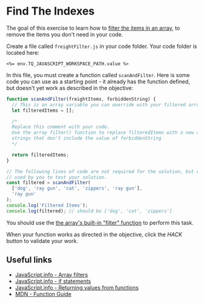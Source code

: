 # Find The Indexes

The goal of this exercise to learn how to [filter the items in an array](https://javascript.info/array-methods#filter), to remove the items you don't need in your code.

Create a file called `freightFilter.js` in your code folder. Your code folder is located here:

`<%= env.TQ_JAVASCRIPT_WORKSPACE_PATH.value %>`

In this file, you must create a function called `scanAndFilter`. Here is some code you can use as a starting point - it already has the function defined, but doesn't yet work as described in the objective:

```js
function scanAndFilter(freightItems, forbiddenString) {
  // This is an array variable you can override with your filtered array
  let filteredItems = [];

  /*
  Replace this comment with your code.
  Use the array filter() function to replace filteredItems with a new array of
  strings that don't include the value of forbiddenString
  */

  return filteredItems;
}

// The following lines of code are not required for the solution, but can be
// used by you to test your solution.
const filtered = scanAndFilter(
  ['dog', 'ray gun', 'cat', 'zippers', 'ray gun'],
  'ray gun'
);
console.log('Filtered Items');
console.log(filtered); // should be ['dog', 'cat', 'zippers']
```

You should use the [the array's built-in "filter" function](https://javascript.info/array-methods#filter) to perform this task.

When your function works as directed in the objective, click the *HACK* button to validate your work.

## Useful links

* [JavaScript.info - Array filters](https://javascript.info/array-methods#filter)
* [JavaScript.info - if statements](https://javascript.info/ifelse)
* [JavaScript.info - Returning values from functions](https://javascript.info/function-basics#returning-a-value)
* [MDN - Function Guide](https://developer.mozilla.org/en-US/docs/Web/JavaScript/Guide/Functions)

